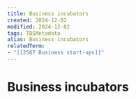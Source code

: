 ```yaml
---
title: Business incubators
created: 2024-12-02
modified: 2024-12-02
tags: TBSMetadata
alias: Business incubators
relatedTerm:
- "[[2567 Business start-ups]]"
---
```

# Business incubators
